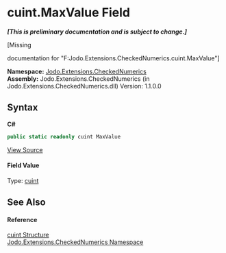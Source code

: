 # cuint.MaxValue Field
 _**\[This is preliminary documentation and is subject to change.\]**_

\[Missing <summary> documentation for "F:Jodo.Extensions.CheckedNumerics.cuint.MaxValue"\]

**Namespace:**&nbsp;<a href="N_Jodo_Extensions_CheckedNumerics">Jodo.Extensions.CheckedNumerics</a><br />**Assembly:**&nbsp;Jodo.Extensions.CheckedNumerics (in Jodo.Extensions.CheckedNumerics.dll) Version: 1.1.0.0

## Syntax

**C#**<br />
``` C#
public static readonly cuint MaxValue
```

<a href="https://github.com/JosephJShort/Jodo.Extensions/blob/main/src/Jodo.Extensions.CheckedNumerics/cuint.cs" rel="noopener noreferrer" title="View the source code">View Source</a><br />

#### Field Value
Type: <a href="T_Jodo_Extensions_CheckedNumerics_cuint">cuint</a>

## See Also


#### Reference
<a href="T_Jodo_Extensions_CheckedNumerics_cuint">cuint Structure</a><br /><a href="N_Jodo_Extensions_CheckedNumerics">Jodo.Extensions.CheckedNumerics Namespace</a><br />